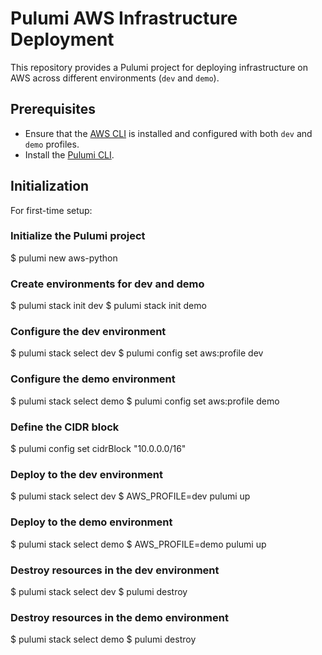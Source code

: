 # Pulumi AWS Infrastructure Deployment

This repository provides a Pulumi project for deploying infrastructure on AWS across different environments (`dev` and `demo`).

## Prerequisites
- Ensure that the [AWS CLI](https://aws.amazon.com/cli/) is installed and configured with both `dev` and `demo` profiles.
- Install the [Pulumi CLI](https://www.pulumi.com/docs/get-started/aws/install-pulumi/).

## Initialization

For first-time setup:

### Initialize the Pulumi project

$ pulumi new aws-python

### Create environments for dev and demo
$ pulumi stack init dev
$ pulumi stack init demo

### Configure the dev environment
$ pulumi stack select dev
$ pulumi config set aws:profile dev

### Configure the demo environment
$ pulumi stack select demo
$ pulumi config set aws:profile demo

### Define the CIDR block
$ pulumi config set cidrBlock "10.0.0.0/16"

### Deploy to the dev environment
$ pulumi stack select dev
$ AWS_PROFILE=dev pulumi up

### Deploy to the demo environment
$ pulumi stack select demo
$ AWS_PROFILE=demo pulumi up

### Destroy resources in the dev environment
$ pulumi stack select dev
$ pulumi destroy

### Destroy resources in the demo environment
$ pulumi stack select demo
$ pulumi destroy